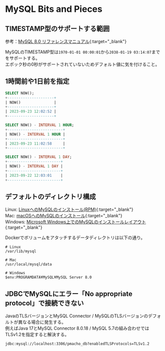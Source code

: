 # MySQL Bits and Pieces

## TIMESTAMP型のサポートする範囲
参考：[MySQL 8.0 リファレンスマニュアル](https://dev.mysql.com/doc/refman/8.0/ja/datetime.html){:target="_blank"}

MySQLのTIMESTAMP型は`1970-01-01 00:00:01`から`2038-01-19 03:14:07`までをサポートする。  
エポック秒の0秒がサポートされていないためデフォルト値に気を付けること。

## 1時間前や1日前を指定
```sql
SELECT NOW();
+---------------------+
| NOW()               |
+---------------------+
| 2023-09-23 12:02:52 |
+---------------------+

SELECT NOW() - INTERVAL 1 HOUR;
+-------------------------+
| NOW() - INTERVAL 1 HOUR |
+-------------------------+
| 2023-09-23 11:02:58     |
+-------------------------+

SELECT NOW() - INTERVAL 1 DAY;
+------------------------+
| NOW() - INTERVAL 1 DAY |
+------------------------+
| 2023-09-22 12:03:01    |
+------------------------+
```

## デフォルトのディレクトリ構成
Linux: [LinuxへのMySQLのインストール(RPM)](https://dev.mysql.com/doc/refman/8.0/ja/linux-installation-rpm.html){:target="_blank"}  
Mac: [macOSへのMySQLのインストール](https://dev.mysql.com/doc/refman/8.0/ja/macos-installation-pkg.html){:target="_blank"}  
Windows: [Microsoft Windows上でのMySQLのインストールレイアウト](https://dev.mysql.com/doc/refman/8.0/ja/windows-installation-layout.html){:target="_blank"}

Dockerでボリュームをアタッチするデータディレクトリは以下の通り。
```
# Linux
/var/lib/mysql

# Mac
/usr/local/mysql/data

# Windows
$env:PROGRAMDATA¥MySQL¥MySQL Server 8.0
```

## JDBCでMySQLにエラー「No appropriate protocol」で接続できない
JavaのTLSバージョンとMySQL Connector / MySQLのTLSバージョンのデフォルトが異なる場合に発生する。  
例えばJava 17とMySQL Connector 8.0.18 / MySQL 5.7の組み合わせではTLSv1.2を指定すると解決する。

```
jdbc:mysql://localhost:3306/pmacho_db?enabledTLSProtocols=TLSv1.2
```
